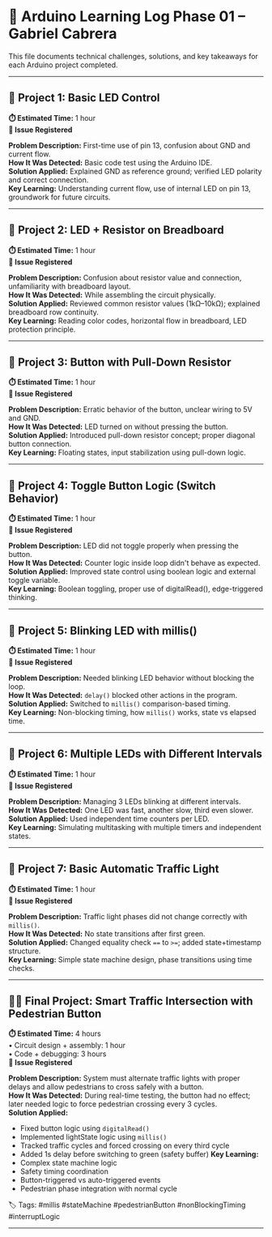 # 📘 Arduino Learning Log Phase 01 – Gabriel Cabrera

This file documents technical challenges, solutions, and key takeaways for each Arduino project completed.

---

## 🔹 Project 1: Basic LED Control
**⏱️ Estimated Time:** 1 hour  
**📌 Issue Registered**

**Problem Description:** First-time use of pin 13, confusion about GND and current flow.  
**How It Was Detected:** Basic code test using the Arduino IDE.  
**Solution Applied:** Explained GND as reference ground; verified LED polarity and correct connection.  
**Key Learning:** Understanding current flow, use of internal LED on pin 13, groundwork for future circuits.

---

## 🔹 Project 2: LED + Resistor on Breadboard
**⏱️ Estimated Time:** 1 hour  
**📌 Issue Registered**

**Problem Description:** Confusion about resistor value and connection, unfamiliarity with breadboard layout.  
**How It Was Detected:** While assembling the circuit physically.  
**Solution Applied:** Reviewed common resistor values (1kΩ–10kΩ); explained breadboard row continuity.  
**Key Learning:** Reading color codes, horizontal flow in breadboard, LED protection principle.

---

## 🔹 Project 3: Button with Pull-Down Resistor
**⏱️ Estimated Time:** 1 hour  
**📌 Issue Registered**

**Problem Description:** Erratic behavior of the button, unclear wiring to 5V and GND.  
**How It Was Detected:** LED turned on without pressing the button.  
**Solution Applied:** Introduced pull-down resistor concept; proper diagonal button connection.  
**Key Learning:** Floating states, input stabilization using pull-down logic.

---

## 🔹 Project 4: Toggle Button Logic (Switch Behavior)
**⏱️ Estimated Time:** 1 hour  
**📌 Issue Registered**

**Problem Description:** LED did not toggle properly when pressing the button.  
**How It Was Detected:** Counter logic inside loop didn't behave as expected.  
**Solution Applied:** Improved state control using boolean logic and external toggle variable.  
**Key Learning:** Boolean toggling, proper use of digitalRead(), edge-triggered thinking.

---

## 🔹 Project 5: Blinking LED with millis()
**⏱️ Estimated Time:** 1 hour  
**📌 Issue Registered**

**Problem Description:** Needed blinking LED behavior without blocking the loop.  
**How It Was Detected:** `delay()` blocked other actions in the program.  
**Solution Applied:** Switched to `millis()` comparison-based timing.  
**Key Learning:** Non-blocking timing, how `millis()` works, state vs elapsed time.

---

## 🔹 Project 6: Multiple LEDs with Different Intervals
**⏱️ Estimated Time:** 1 hour  
**📌 Issue Registered**

**Problem Description:** Managing 3 LEDs blinking at different intervals.  
**How It Was Detected:** One LED was fast, another slow, third even slower.  
**Solution Applied:** Used independent time counters per LED.  
**Key Learning:** Simulating multitasking with multiple timers and independent states.

---

## 🚦 Project 7: Basic Automatic Traffic Light
**⏱️ Estimated Time:** 1 hour  
**📌 Issue Registered**

**Problem Description:** Traffic light phases did not change correctly with `millis()`.  
**How It Was Detected:** No state transitions after first green.  
**Solution Applied:** Changed equality check `==` to `>=`; added state+timestamp structure.  
**Key Learning:** Simple state machine design, phase transitions using time checks.

---

## 🚦🧠 Final Project: Smart Traffic Intersection with Pedestrian Button
**⏱️ Estimated Time:** 4 hours  
• Circuit design + assembly: 1 hour  
• Code + debugging: 3 hours  
**📌 Issue Registered**

**Problem Description:** System must alternate traffic lights with proper delays and allow pedestrians to cross safely with a button.  
**How It Was Detected:** During real-time testing, the button had no effect; later needed logic to force pedestrian crossing every 3 cycles.  
**Solution Applied:** 
- Fixed button logic using `digitalRead()`
- Implemented lightState logic using `millis()`
- Tracked traffic cycles and forced crossing on every third cycle
- Added 1s delay before switching to green (safety buffer)
**Key Learning:**
- Complex state machine logic
- Safety timing coordination
- Button-triggered vs auto-triggered events
- Pedestrian phase integration with normal cycle

🏷️ Tags: #millis #stateMachine #pedestrianButton #nonBlockingTiming #interruptLogic

---
